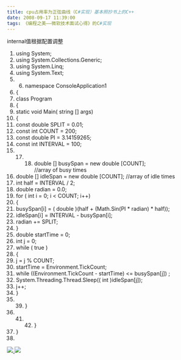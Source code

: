 ```yaml
---
title: cpu占用率为正弦曲线（C#实现）基本照抄书上的C++
date: 2008-09-17 11:39:00
tags: 《编程之美——微软技术面试心得》的C#实现
---
```

internal值根据配置调整

  1. using  System; 
  2. using  System.Collections.Generic; 
  3. using  System.Linq; 
  4. using  System.Text; 
  5.   6. namespace  ConsoleApplication1 
  7. { 
  8. class  Program 
  9. { 
  10. static  void  Main(  string  [] args) 
  11. { 
  12. const  double  SPLIT = 0.01; 
  13. const  int  COUNT = 200; 
  14. const  double  PI = 3.14159265; 
  15. const  int  INTERVAL = 100; 
  16.   17.   18. double  [] busySpan =  new  double  [COUNT];  //array of busy times 
  19. double  [] idleSpan =  new  double  [COUNT];  //array of idle times 
  20. int  half = INTERVAL / 2; 
  21. double  radian = 0.0; 
  22. for  (  int  i = 0; i < COUNT; i++) 
  23. { 
  24. busySpan[i] = (  double  )(half + (Math.Sin(PI * radian) * half)); 
  25. idleSpan[i] = INTERVAL - busySpan[i]; 
  26. radian += SPLIT; 
  27. } 
  28. double  startTime = 0; 
  29. int  j = 0; 
  30. while  (  true  ) 
  31. { 
  32. j = j % COUNT; 
  33. startTime = Environment.TickCount; 
  34. while  ((Environment.TickCount - startTime) <= busySpan[j]) ; 
  35. System.Threading.Thread.Sleep((  int  )idleSpan[j]); 
  36. j++; 
  37. } 
  38.   39. } 
  40.   41.   42. } 
  43. } 
  44. 

[ ![](https://profile.csdnimg.cn/5/2/5/3_cuipengfei1)
![](https://g.csdnimg.cn/static/user-reg-year/1x/11.png)
](https://blog.csdn.net/cuipengfei1)






